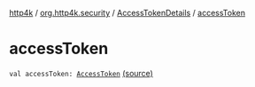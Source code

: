 [http4k](../../index.md) / [org.http4k.security](../index.md) / [AccessTokenDetails](index.md) / [accessToken](./access-token.md)

# accessToken

`val accessToken: `[`AccessToken`](../-access-token/index.md) [(source)](https://github.com/http4k/http4k/blob/master/http4k-security-oauth/src/main/kotlin/org/http4k/security/AccessToken.kt#L10)